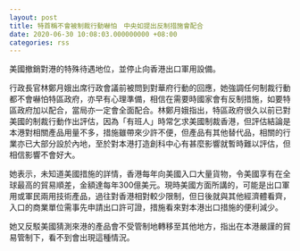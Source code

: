 ```yaml
---
layout: post
title: 特首稱不會被制裁行動嚇怕　中央如提出反制措施會配合
date: 2020-06-30 10:08:03.000000000 +08:00
categories: rss
---
```


美國撤銷對港的特殊待遇地位，並停止向香港出口軍用設備。

行政長官林鄭月娥出席行政會議前被問到對華府行動的回應，她強調任何制裁行動都不會嚇怕特區政府，亦早有心理準備，相信在需要時國家會有反制措施，如要特區政府加以配合，當局亦一定會全面配合。林鄭月娥指出，特區政府很久以前已對美國的制裁行動作出評估，因為「有班人」時常乞求美國制裁香港，但評估結論是本港對相關產品用量不多，措施雖帶來少許不便，但產品有其他替代品，相關的行業亦已大部分設於內地，至於對本港打造創科中心有甚麼影響就暫時難以評估，但相信影響不會好大。

她表示，未知道美國措施的詳情，香港每年向美國入口大量貨物，令美國享有在全球最高的貿易順差，金額達每年300億美元。現時美國方面所講的，可能是出口軍用或軍民兩用技術產品，過往對香港相對較少限制，但日後就與其他經濟體看齊，入口的商業單位需事先申請出口許可證，措施看來對本港出口措施的便利減少。

她又反駁美國猜測來港的產品會不受管制地轉移至其他地方，指出在本港嚴謹的貿易管制下，看不到會出現這種情況。
